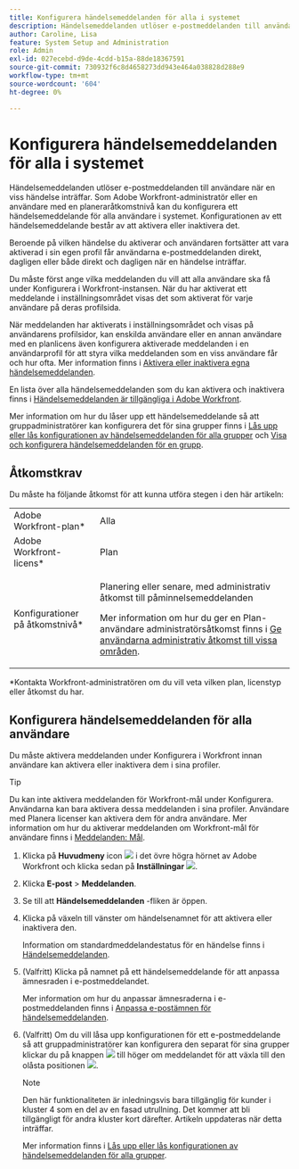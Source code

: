 ```yaml
---
title: Konfigurera händelsemeddelanden för alla i systemet
description: Händelsemeddelanden utlöser e-postmeddelanden till användare när en viss händelse inträffar. Som Adobe Workfront-administratör eller en användare med en planeraråtkomstnivå kan du konfigurera ett händelsemeddelande för alla användare i systemet. Konfigurationen av ett händelsemeddelande består av att aktivera eller inaktivera det.
author: Caroline, Lisa
feature: System Setup and Administration
role: Admin
exl-id: 027ecebd-d9de-4cdd-b15a-88de18367591
source-git-commit: 730932f6c8d4658273dd943e464a038828d288e9
workflow-type: tm+mt
source-wordcount: '604'
ht-degree: 0%

---
```


# Konfigurera händelsemeddelanden för alla i systemet

<!--DON'T DELETE, DRAFT OR HIDE THIS ARTICLE. IT IS LINKED TO THE PRODUCT, THROUGH THE CONTEXT SENSITIVE HELP LINKS-->

Händelsemeddelanden utlöser e-postmeddelanden till användare när en viss händelse inträffar. Som Adobe Workfront-administratör eller en användare med en planeraråtkomstnivå kan du konfigurera ett händelsemeddelande för alla användare i systemet. Konfigurationen av ett händelsemeddelande består av att aktivera eller inaktivera det.

<!--Alina annotation on the word "all" in 2nd sentence: abive, drafted and remains QS only-->

Beroende på vilken händelse du aktiverar och användaren fortsätter att vara aktiverad i sin egen profil får användarna e-postmeddelanden direkt, dagligen eller både direkt och dagligen när en händelse inträffar.

Du måste först ange vilka meddelanden du vill att alla användare ska få under Konfigurera i Workfront-instansen. När du har aktiverat ett meddelande i inställningsområdet visas det som aktiverat för varje användare på deras profilsida.

När meddelanden har aktiverats i inställningsområdet och visas på användarens profilsidor, kan enskilda användare eller en annan användare med en planlicens även konfigurera aktiverade meddelanden i en användarprofil för att styra vilka meddelanden som en viss användare får och hur ofta. Mer information finns i [Aktivera eller inaktivera egna händelsemeddelanden](../../../workfront-basics/using-notifications/activate-or-deactivate-your-own-event-notifications.md).

En lista över alla händelsemeddelanden som du kan aktivera och inaktivera finns i [Händelsemeddelanden är tillgängliga i Adobe Workfront](../../../administration-and-setup/manage-workfront/emails/event-notifications-available-in-wf.md).

Mer information om hur du låser upp ett händelsemeddelande så att gruppadministratörer kan konfigurera det för sina grupper finns i [Lås upp eller lås konfigurationen av händelsemeddelanden för alla grupper](../../../administration-and-setup/manage-workfront/emails/unlock-configuration-of-event-notifications-for-groups.md) och [Visa och konfigurera händelsemeddelanden för en grupp](../../../administration-and-setup/manage-groups/create-and-manage-groups/view-and-configure-event-notifications-group.md).

## Åtkomstkrav

Du måste ha följande åtkomst för att kunna utföra stegen i den här artikeln:

<table style="table-layout:auto"> 
 <col> 
 <col> 
 <tbody> 
  <tr> 
   <td role="rowheader">Adobe Workfront-plan*</td> 
   <td>Alla</td> 
  </tr> 
  <tr> 
   <td role="rowheader">Adobe Workfront-licens*</td> 
   <td>Plan</td> 
  </tr> 
  <tr> 
   <td role="rowheader">Konfigurationer på åtkomstnivå*</td> 
   <td> <p>Planering eller senare, med administrativ åtkomst till påminnelsemeddelanden</p> <p>Mer information om hur du ger en Plan-användare administratörsåtkomst finns i <a href="../../../administration-and-setup/add-users/configure-and-grant-access/grant-users-admin-access-certain-areas.md" class="MCXref xref">Ge användarna administrativ åtkomst till vissa områden</a>.</p> </td> 
  </tr> 
 </tbody> 
</table>

&#42;Kontakta Workfront-administratören om du vill veta vilken plan, licenstyp eller åtkomst du har.

## Konfigurera händelsemeddelanden för alla användare

Du måste aktivera meddelanden under Konfigurera i Workfront innan användare kan aktivera eller inaktivera dem i sina profiler.

>[!TIP]
>
>Du kan inte aktivera meddelanden för Workfront-mål under Konfigurera. Användarna kan bara aktivera dessa meddelanden i sina profiler. Användare med Planera licenser kan aktivera dem för andra användare. Mer information om hur du aktiverar meddelanden om Workfront-mål för användare finns i [Meddelanden: Mål](../../../workfront-basics/using-notifications/notifications-goals.md).

1. Klicka på **Huvudmeny** icon ![](assets/main-menu-icon.png) i det övre högra hörnet av Adobe Workfront och klicka sedan på **Inställningar** ![](assets/gear-icon-settings.png).

1. Klicka **E-post** > **Meddelanden**.

1. Se till att **Händelsemeddelanden** -fliken är öppen.
1. Klicka på växeln till vänster om händelsenamnet för att aktivera eller inaktivera den.

   Information om standardmeddelandestatus för en händelse finns i [Händelsemeddelanden](../../../workfront-basics/using-notifications/event-notifications.md).

1. (Valfritt) Klicka på namnet på ett händelsemeddelande för att anpassa ämnesraden i e-postmeddelandet.

   Mer information om hur du anpassar ämnesraderna i e-postmeddelanden finns i [Anpassa e-postämnen för händelsemeddelanden](../../../administration-and-setup/manage-workfront/emails/custom-email-subjects-event-notification.md).

1. (Valfritt) Om du vill låsa upp konfigurationen för ett e-postmeddelande så att gruppadministratörer kan konfigurera den separat för sina grupper klickar du på knappen ![](assets/lock-toggle-button.png) till höger om meddelandet för att växla till den olåsta positionen ![](assets/unlock-toggle-button.png).

   >[!NOTE]
   >
   >Den här funktionaliteten är inledningsvis bara tillgänglig för kunder i kluster 4 som en del av en fasad utrullning. Det kommer att bli tillgängligt för andra kluster kort därefter. Artikeln uppdateras när detta inträffar.

   Mer information finns i [Lås upp eller lås konfigurationen av händelsemeddelanden för alla grupper](../../../administration-and-setup/manage-workfront/emails/unlock-configuration-of-event-notifications-for-groups.md).
